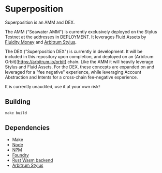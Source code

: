
# Superposition

Superposition is an AMM and DEX.

The AMM ("Seawater AMM") is currently exclusively deployed on the
Stylus Testnet at the addresses in [DEPLOYMENT](DEPLOYMENT.md). It
leverages [Fluid Assets](https://docs.fluidity.money/docs/learning-and-getting-started/what-are-fluid-assets)
by [Fluidity Money](https://fluidity.money/) and [Arbitrum Stylus](https://arbitrum.io/stylus).

The DEX ("Superposition DEX") is currently in development. It will be
included in this repository upon completion, and deployed on an
(Arbitrum Orbit)[https://arbitrum.io/orbit] chain. Like the AMM it will
heavily leverage Stylus and Fluid Assets. For the DEX, these concepts
are expanded on and leveraged for a "fee negative" experience, while
leveraging Account Abstraction and Intents for a cross-chain
fee-negative experience.

It is currently unaudited, use it at your own risk!

## Building

	make build

## Dependencies

- Make
- [Node](https://nodejs.org/en/)
- [NPM](https://www.npmjs.com/)
- [Foundry](https://github.com/foundry-rs/foundry)
- [Rust Wasm backend](https://www.rust-lang.org/what/wasm)
- [Arbitrum Stylus](https://docs.arbitrum.io/stylus/stylus-quickstart)

